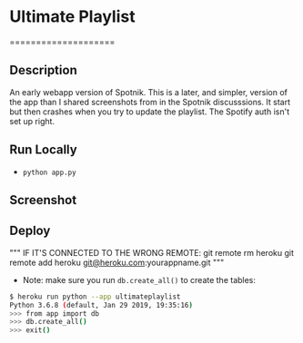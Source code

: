 # Ultimate Playlist
====================
## Description
An early webapp version of Spotnik.
This is a later, and simpler, version of the app than I shared screenshots from in the Spotnik discusssions.
It start but then crashes when you try to update the playlist. The Spotify auth isn't set up right.
## Run Locally

* `python app.py`

## Screenshot


## Deploy

"""
IF IT'S CONNECTED TO THE WRONG REMOTE:
git remote rm heroku
git remote add heroku git@heroku.com:yourappname.git
"""


* Note: make sure you run `db.create_all()` to create the tables: 
```bash
$ heroku run python --app ultimateplaylist
Python 3.6.8 (default, Jan 29 2019, 19:35:16)
>>> from app import db
>>> db.create_all()
>>> exit()
```
